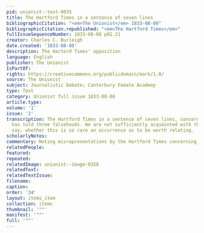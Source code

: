 ```yaml
---
pid: unionist--text-0035
title: The Hartford Times in a sentence of seven lines
bibliographicCitation: "<em>The Unionist</em> 1833-08-08"
bibliographicCitation.republished: "<em>The Hartford Times</em>"
fullIssueSequenceNumber: 1833-08-08 p02.21
creator: Charles C. Burleigh
date.created: '1833-08-08'
description: The Hartord Times' opposition
language: English
publisher: The Unionist
IsPartOf: 
rights: https://creativecommons.org/publicdomain/mark/1.0/
source: The Unionist
subject: Journalistic Debate; Canterbury Female Academy
type: Text
category: Unionist full issue 1833-08-08
article.type: 
volume: '1'
issue: '2'
transcription: The Hartford Times in a sentence of seven lines, concerning this paper,
  has told three falsehoods. We are not sufficiently acquainted with that paper to
  say, whether this is so rare an occurrence as to be worth relating.
scholarlyNotes: 
commentary: Noting misrepresentations by the Hartford Times concerning The Unionist.
relatedPeople: 
featured: 
repeated: 
relatedImage: unionist--image-0328
relatedText: 
relatedTextIssue: 
filename: 
caption: 
order: '34'
layout: items_item
collection: items
thumbnail: '""'
manifest: '""'
full: '""'
---
```

